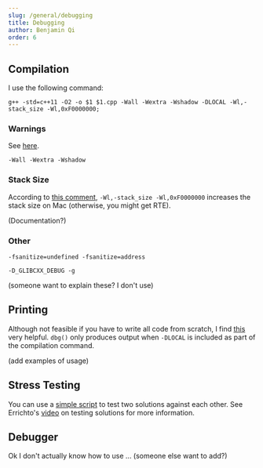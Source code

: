 ```yaml
---
slug: /general/debugging
title: Debugging
author: Benjamin Qi
order: 6
---
```


## Compilation

I use the following command:

`g++ -std=c++11 -O2 -o $1 $1.cpp -Wall -Wextra -Wshadow -DLOCAL -Wl,-stack_size -Wl,0xF0000000;`


### Warnings

See [here](https://gcc.gnu.org/onlinedocs/gcc/Warning-Options.html).

`-Wall -Wextra -Wshadow` 

### Stack Size

According to [this comment](https://codeforces.com/blog/entry/60999?#comment-449312), `-Wl,-stack_size -Wl,0xF0000000` increases the stack size on Mac (otherwise, you might get RTE). 

(Documentation?)

### Other

`-fsanitize=undefined -fsanitize=address` 

`-D_GLIBCXX_DEBUG -g`

(someone want to explain these? I don't use)

## Printing

Although not feasible if you have to write all code from scratch, I find [this](https://github.com/bqi343/USACO/blob/master/Implementations/content/contest/CppIO.h) very helpful. `dbg()` only produces output when `-DLOCAL` is included as part of the compilation command.

(add examples of usage)

## Stress Testing

You can use a [simple script](https://github.com/bqi343/USACO/blob/master/Implementations/content/contest/stress.sh) to test two solutions against each other. See Errichto's [video](https://www.youtube.com/watch?v=JXTVOyQpSGM) on testing solutions for more information.

## Debugger

Ok I don't actually know how to use ... (someone else want to add?)